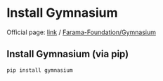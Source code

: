 # Install Gymnasium

Official page: [link](https://gymnasium.farama.org) / [Farama-Foundation/Gymnasium](https://github.com/Farama-Foundation/Gymnasium)

## Install Gymnasium (via pip)

```bash
pip install gymnasium
```
